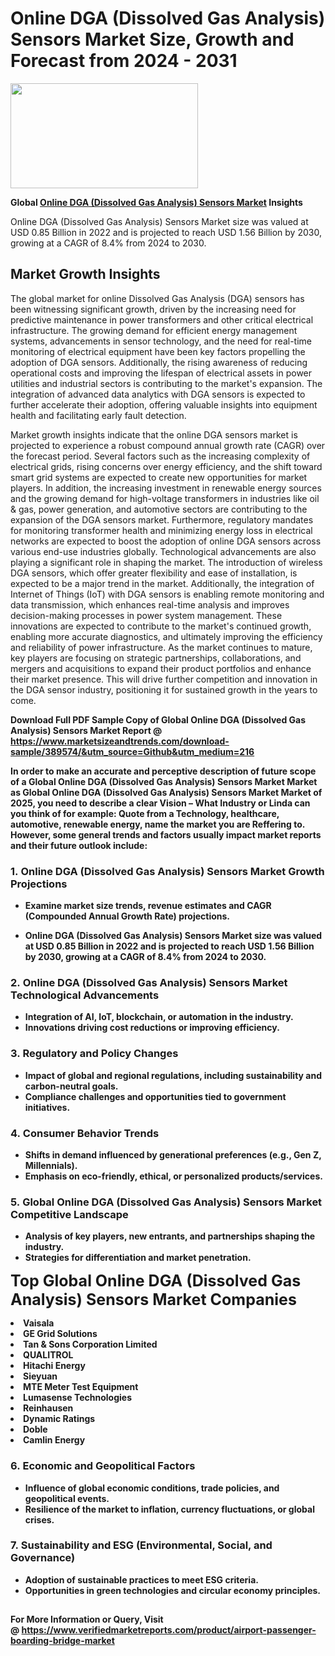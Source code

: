 <H1>Online DGA (Dissolved Gas Analysis) Sensors Market Size, Growth and Forecast from 2024 - 2031</H1><img class="aligncenter size-medium wp-image-584254" src="https://thirdeyenews.in/wp-content/uploads/2024/09/Global-Market-Research-300x168.jpeg" alt="" width="300" height="168" /><p><strong>Global&nbsp;<a href="https://www.marketsizeandtrends.com/download-sample/389574/&amp;utm_source=Github&utm_medium=216">Online DGA (Dissolved Gas Analysis) Sensors Market</a> Insights</strong></p><p>Online DGA (Dissolved Gas Analysis) Sensors Market size was valued at USD 0.85 Billion in 2022 and is projected to reach USD 1.56 Billion by 2030, growing at a CAGR of 8.4% from 2024 to 2030.</p><p><h2>Market Growth Insights</h2> <p>The global market for online Dissolved Gas Analysis (DGA) sensors has been witnessing significant growth, driven by the increasing need for predictive maintenance in power transformers and other critical electrical infrastructure. The growing demand for efficient energy management systems, advancements in sensor technology, and the need for real-time monitoring of electrical equipment have been key factors propelling the adoption of DGA sensors. Additionally, the rising awareness of reducing operational costs and improving the lifespan of electrical assets in power utilities and industrial sectors is contributing to the market's expansion. The integration of advanced data analytics with DGA sensors is expected to further accelerate their adoption, offering valuable insights into equipment health and facilitating early fault detection.</p> <p><strong></strong></p> <p>Market growth insights indicate that the online DGA sensors market is projected to experience a robust compound annual growth rate (CAGR) over the forecast period. Several factors such as the increasing complexity of electrical grids, rising concerns over energy efficiency, and the shift toward smart grid systems are expected to create new opportunities for market players. In addition, the increasing investment in renewable energy sources and the growing demand for high-voltage transformers in industries like oil & gas, power generation, and automotive sectors are contributing to the expansion of the DGA sensors market. Furthermore, regulatory mandates for monitoring transformer health and minimizing energy loss in electrical networks are expected to boost the adoption of online DGA sensors across various end-use industries globally. Technological advancements are also playing a significant role in shaping the market. The introduction of wireless DGA sensors, which offer greater flexibility and ease of installation, is expected to be a major trend in the market. Additionally, the integration of Internet of Things (IoT) with DGA sensors is enabling remote monitoring and data transmission, which enhances real-time analysis and improves decision-making processes in power system management. These innovations are expected to contribute to the market's continued growth, enabling more accurate diagnostics, and ultimately improving the efficiency and reliability of power infrastructure. As the market continues to mature, key players are focusing on strategic partnerships, collaborations, and mergers and acquisitions to expand their product portfolios and enhance their market presence. This will drive further competition and innovation in the DGA sensor industry, positioning it for sustained growth in the years to come.</p> <p><strong></p><p><span class=""><strong>Download Full PDF Sample Copy of Global Online DGA (Dissolved Gas Analysis) Sensors Market Report</strong> @ <a href="https://www.marketsizeandtrends.com/download-sample/389574/&amp;utm_source=Github&utm_medium=216" target="_blank">https://www.marketsizeandtrends.com/download-sample/389574/&amp;utm_source=Github&utm_medium=216</a></span></p><p>In order to make an accurate and perceptive description of future scope of a Global&nbsp;Online DGA (Dissolved Gas Analysis) Sensors Market Market as Global&nbsp;Online DGA (Dissolved Gas Analysis) Sensors Market Market of 2025, you need to describe a clear Vision &ndash; What Industry or Linda can you think of for example: Quote from a Technology, healthcare, automotive, renewable energy, name the market you are Reffering to. However, some general trends and factors usually impact market reports and their future outlook include:</p><h3>1.&nbsp;<strong>Online DGA (Dissolved Gas Analysis) Sensors Market Growth Projections</strong></h3><ul><li>Examine market size trends, revenue estimates and CAGR (Compounded Annual Growth Rate) projections.</li><li><p>Online DGA (Dissolved Gas Analysis) Sensors Market size was valued at USD 0.85 Billion in 2022 and is projected to reach USD 1.56 Billion by 2030, growing at a CAGR of 8.4% from 2024 to 2030.</p></li></ul><h3>2.&nbsp;<strong>Online DGA (Dissolved Gas Analysis) Sensors Market Technological Advancements</strong></h3><ul><li>Integration of AI, IoT, blockchain, or automation in the industry.</li><li>Innovations driving cost reductions or improving efficiency.</li></ul><h3>3.&nbsp;<strong>Regulatory and Policy Changes</strong></h3><ul><li>Impact of global and regional regulations, including sustainability and carbon-neutral goals.</li><li>Compliance challenges and opportunities tied to government initiatives.</li></ul><h3>4.&nbsp;<strong>Consumer Behavior Trends</strong></h3><ul><li>Shifts in demand influenced by generational preferences (e.g., Gen Z, Millennials).</li><li>Emphasis on eco-friendly, ethical, or personalized products/services.</li></ul><h3>5.&nbsp;<strong>Global Online DGA (Dissolved Gas Analysis) Sensors Market Competitive Landscape</strong></h3><ul><li>Analysis of key players, new entrants, and partnerships shaping the industry.</li><li>Strategies for differentiation and market penetration.</li></ul><p data-pm-slice="1 1 []"><span style="color: inherit; font-family: inherit; font-size: 25px;">Top Global Online DGA (Dissolved Gas Analysis) Sensors Market Companies</span></p><div class="" data-test-id=""><p><li>Vaisala</li><li> GE Grid Solutions</li><li> Tan & Sons Corporation Limited</li><li> QUALITROL</li><li> Hitachi Energy</li><li> Sieyuan</li><li> MTE Meter Test Equipment</li><li> Lumasense Technologies</li><li> Reinhausen</li><li> Dynamic Ratings</li><li> Doble</li><li> Camlin Energy</li></p></div><h3>6.&nbsp;<strong>Economic and Geopolitical Factors</strong></h3><ul><li>Influence of global economic conditions, trade policies, and geopolitical events.</li><li>Resilience of the market to inflation, currency fluctuations, or global crises.</li></ul><h3>7.&nbsp;<strong>Sustainability and ESG (Environmental, Social, and Governance)</strong></h3><ul><li>Adoption of sustainable practices to meet ESG criteria.</li><li>Opportunities in green technologies and circular economy principles.</li></ul><h2><strong style="font-size: 14px;">For More Information or Query, Visit @&nbsp;</strong><a style="background-color: #ffffff; font-size: 14px;" href="https://www.marketsizeandtrends.com/report/online-dga-dissolved-gas-analysis-sensors-market/" target="_blank">https://www.verifiedmarketreports.com/product/airport-passenger-boarding-bridge-market</a></h2>

